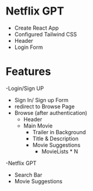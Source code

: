 # Netflix GPT

- Create React App
- Configured Tailwind CSS
- Header
- Login Form



# Features

-Login/Sign UP
   - Sign In/ Sign up Form
   - redirect to Browse Page
- Browse (after authentication)
   - Header
   - Main Movie
     - Trailer in Background
     - Title & Description
     - Movie Suggestions
        - MovieLists * N

-Netflix GPT
  - Search Bar
  - Movie Suggestions